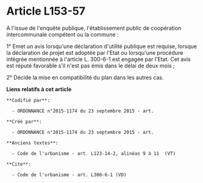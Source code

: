 # Article L153-57

A l'issue de l'enquête publique, l'établissement public de coopération intercommunale compétent ou la commune : 

1° Emet un avis lorsqu'une déclaration d'utilité publique est requise, lorsque la déclaration de projet est adoptée par
l'Etat ou lorsqu'une procédure intégrée mentionnée à l'article L. 300-6-1 est engagée par l'Etat. Cet avis est réputé
favorable s'il n'est pas émis dans le délai de deux mois ; 

2° Décide la mise en compatibilité du plan dans les autres cas.

**Liens relatifs à cet article**

	**Codifié par**:

	  - ORDONNANCE n°2015-1174 du 23 septembre 2015 - art.

	**Créé par**:

	  - ORDONNANCE n°2015-1174 du 23 septembre 2015 - art.

	**Anciens textes**:

	  - Code de l'urbanisme - art. L123-14-2, alinéas 9 à 11  (VT)

	**Cite**:

	  - Code de l'urbanisme - art. L300-6-1 (VD)
